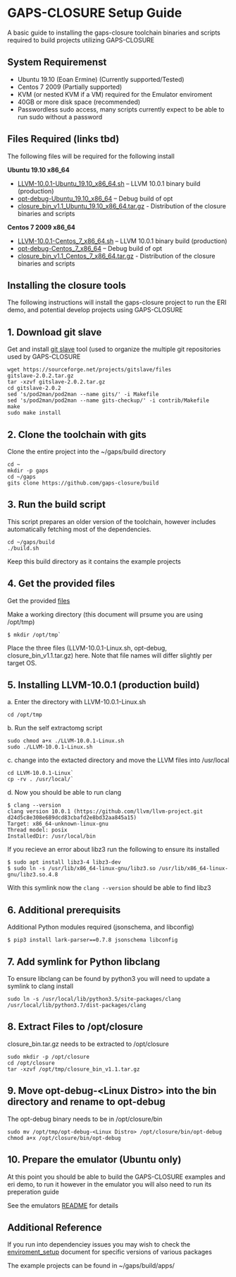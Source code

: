 # GAPS-CLOSURE Setup Guide

A basic guide to installing the gaps-closure toolchain binaries and scripts required to build projects utilizing GAPS-CLOSURE

## System Requiremenst

* Ubuntu 19.10 (Eoan Ermine) (Currently supported/Tested)
* Centos 7 2009 (Partially supported)
* KVM (or nested KVM if a VM) required for the Emulator enviroment
* 40GB or more disk space (recommended)
* Passwordless sudo access, many scripts currently expect to be able to run sudo without a password

## Files Required (links tbd)

<a name="file-list"/>
The following files will be required for the following install

<b>Ubuntu 19.10 x86_64</b>
* [LLVM-10.0.1-Ubuntu_19.10_x86_64.sh](https://github.com/gaps-closure/capo/releases/download/v1.1/LLVM-10.0.1-Ubuntu_19.10_x86_64.sh) – LLVM 10.0.1 binary build (production)
* [opt-debug-Ubuntu_19.10_x86_64](https://github.com/gaps-closure/capo/releases/download/v1.1/opt-debug-Ubuntu_19.10_x86_64) – Debug build of opt
* [closure_bin_v1.1_Ubuntu_19.10_x86_64.tar.gz](https://github.com/gaps-closure/build/releases/download/v1.1/closure_bin_v1.1_Ubuntu_19.10_x86_64.tar.gz) - Distribution of the closure binaries and scripts

<b>Centos 7 2009 x86_64</b>
* [LLVM-10.0.1-Centos_7_x86_64.sh](https://github.com/gaps-closure/capo/releases/download/v1.1/LLVM-10.0.1-Centos_7_x86_64.sh) – LLVM 10.0.1 binary build (production)
* [opt-debug-Centos_7_x86_64](https://github.com/gaps-closure/capo/releases/download/v1.1/opt-debug-Centos_7_x86_64) – Debug build of opt
* [closure_bin_v1.1_Centos_7_x86_64.tar.gz](https://github.com/gaps-closure/build/releases/download/v1.1/closure_bin_v1.1_Centos_7_x86_64.tar.gz) - Distribution of the closure binaries and scripts

## Installing the closure tools


The following instructions will install the gaps-closure project to run the ERI demo, and potential develop projects using GAPS-CLOSURE

## 1. Download git slave

Get and install [git slave](http://gitslave.sourceforge.net/) tool (used to organize the multiple git repositories used by GAPS-CLOSURE

```shell
wget https://sourceforge.net/projects/gitslave/files
gitslave-2.0.2.tar.gz
tar -xzvf gitslave-2.0.2.tar.gz
cd gitslave-2.0.2
sed 's/pod2man/pod2man --name gits/' -i Makefile
sed 's/pod2man/pod2man --name gits-checkup/' -i contrib/Makefile
make
sudo make install
```

## 2. Clone the toolchain with gits

Clone the entire project into the ~/gaps/build directory

```shell
cd ~
mkdir -p gaps
cd ~/gaps
gits clone https://github.com/gaps-closure/build
```

## 3. Run the build script

This script prepares an older version of the toolchain, however includes automatically fetching most of the dependencies.

```shell
cd ~/gaps/build
./build.sh
```

Keep this build directory as it contains the example projects

## 4. Get the provided files

Get the provided [files](#file-list)


Make a working directory (this document will prsume you are using /opt/tmp)

```shell
$ mkdir /opt/tmp`
```

Place the three files (LLVM-10.0.1-Linux.sh, opt-debug, closure_bin_v1.1.tar.gz) here. Note that file names will differ slightly per target OS.

## 5. Installing LLVM-10.0.1 (production build)

a. Enter the directory with LLVM-10.0.1-Linux.sh

```shell
cd /opt/tmp
```

b. Run the self extractomg script

```shell
sudo chmod a+x ./LLVM-10.0.1-Linux.sh
sudo ./LLVM-10.0.1-Linux.sh
```

c. change into the extacted directory and move the LLVM files into /usr/local

```shell
cd LLVM-10.0.1-Linux`
cp -rv . /usr/local/`
```

d. Now you should be able to run clang
```shell
$ clang --version
clang version 10.0.1 (https://github.com/llvm/llvm-project.git d24d5c8e308e689dcd83cbafd2e8bd32aa845a15)
Target: x86_64-unknown-linux-gnu
Thread model: posix
InstalledDir: /usr/local/bin
```

If you recieve an error about libz3 run the following to ensure its installed
```shell
$ sudo apt install libz3-4 libz3-dev
$ sudo ln -s /usr/lib/x86_64-linux-gnu/libz3.so /usr/lib/x86_64-linux-gnu/libz3.so.4.8
```

With this symlink now the `clang --version` should be able to find libz3

## 6. Additional prerequisits

Additional Python modules required (jsonschema, and libconfig)
```shell
$ pip3 install lark-parser==0.7.8 jsonschema libconfig
```

## 7. Add symlink for Python libclang

To ensure libclang can be found by python3 you will need to update a symlink to clang install
```shell
sudo ln -s /usr/local/lib/python3.5/site-packages/clang /usr/local/lib/python3.7/dist-packages/clang
```

## 8. Extract Files to /opt/closure

closure_bin.tar.gz needs to be extracted to /opt/closure
```shell
sudo mkdir -p /opt/closure
cd /opt/closure
tar -xzvf /opt/tmp/closure_bin_v1.1.tar.gz
```

## 9. Move opt-debug-\<Linux Distro\> into the bin directory and rename to opt-debug

The opt-debug binary needs to be in /opt/closure/bin
```shell
sudo mv /opt/tmp/opt-debug-<Linux Distro> /opt/closure/bin/opt-debug
chmod a+x /opt/closure/bin/opt-debug
```

## 10. Prepare the emulator (Ubuntu only)

At this point you should be able to build the GAPS-CLOSURE examples and eri demo, to run it however in the emulator you will also need to run its preperation guide

See the emulators [README](https://github.com/gaps-closure/emu/blob/master/README.md) for details

## Additional Reference

If you run into dependenciey issues you may wish to check the [enviroment_setup](https://github.com/gaps-closure/build/blob/master/environment_setup.md) document for specific versions of various packages

The example projects can be found in ~/gaps/build/apps/
